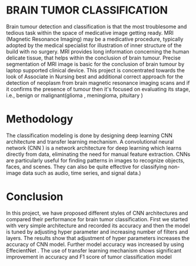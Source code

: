 # BRAIN TUMOR CLASSIFICATION 
Brain tumour detection and classification is that the most troublesome and tedious task within the space of medicative image getting ready. 
MRI (Magnetic Resonance Imaging) may be a medicative procedure, typically adopted by the medical specialist for illustration of inner structure of the build with no surgery.
 MRI provides long information concerning the human delicate tissue, that helps within the conclusion of brain tumour. Precise segmentation of MRI image is basic for the conclusion of brain tumour by laptop supported clinical device. 
This project is concentrated towards the look of Associate in Nursing best and additional correct approach for the detection of neoplasm from brain magnetic resonance imaging scans and if it confirms the presence of tumour then it's focused on evaluating its stage, i.e., benign or malignant(glioma , meningioma, pituitary )  




# Methodology
The classification modeling is done by designing deep learning CNN architecture and transfer learning mechanism.
A convolutional neural network (CNN ) is a network architecture for deep learning which learns directly from data, eliminating the need for manual feature extraction.
CNNs are particularly useful for finding patterns in images to recognize objects, faces, and scenes. They can also be quite effective for classifying non-image data such as audio, time series, and signal data.)


# Conclusion

In this project, we have proposed different styles of CNN architectures and compared their performance for brain tumor classification.
 First we started with very simple architecture and recorded its accuracy and then the model is tuned by adjusting hyper parameter and increasing number of filters and layers.
 The results show that adjustment of hyper parameters increases the accuracy of CNN model. Further model accuracy was increased by using EffecientNet .
The use of transfer learning mechanism shows significant improvement in accuracy and F1 score of tumor classification model



